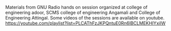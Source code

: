 Materials from  GNU Radio hands on session organized at college of engineering adoor, SCMS college of engineering  Angamali and College of Engineering Attingal.  Some videos of the sessions are available on youtube. 
https://youtube.com/playlist?list=PLCAThFzJKPQntuE0Rn6IBCLMEKHIYxiIW

